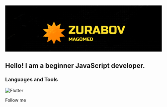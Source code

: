 [![Header](https://github.com/LAIZERLZR/LAIZERLZR/blob/main/LAIZERLZR/assets/Magomed%20Zurabov.png)](https://github.com/LAIZERLZR?tab=repositories)  

## Hello! I am a beginner JavaScript developer.

### Languages and Tools
![Flutter](https://img.shields.io/badge/-JavaScript-090909?style=for-the-badge&logo=JavaScript-090909&logoColor=24CDE7)


Follow me
